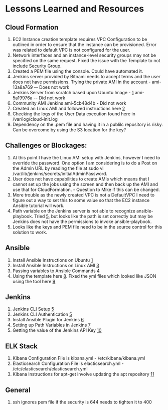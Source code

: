 # Lessons Learned and Resources

## Cloud Formation
1. EC2 Instance creation template requires VPC Configuration to be outlined in order to ensure that the instance can be provisioned. 
Error was related to default VPC is not configured for the user.
2. Network interfaces and an instance-level security groups may not be specified on the same request. Fixed the issue with the Template to not include Security Group. 
3. Created a PEM file using the console. Could have automated it.
4. Jenkins server provided by Bitnami needs to accept terms and the user does not have permissions. Trying the private AMI in the account - ami-13a8a769 -- Does not work
5. Jenkins Server from scratch based upon Ubuntu Image - [1] ami-5a19976a -- Did not work
6. Community AMI Jenkins ami-5cb48d4b - Did not work
7. Created an Linux AMI and followed instructions here [2]
8. Checking the logs of the User Data execution found here in /var/log/cloud-init.log
9. Dependency on the .pem file and having it in a publilc repository is risky. Can be overcome by using the S3 location for the key?

## Challenges or Blockages:
1. At this point I have the Linux AMI setup with Jenkins, however I need to override the password. One option I am considering is to do a Post on the Admin URL by reading the file at sudo vi /var/lib/jenkins/secrets/initialAdminPassword.
2. User does not have capabilities to create AMIs which means that I cannot set up the jobs using the screen and then back up the AMI and use that for CloudFormation. - Question to Mike if this can be changed.
3. More trouble as the newly created VPC is not a DefaultVPC I need to figure out a way to set this to some value so that the EC2 instance Ansible tutorial will work.
4. Path variable on the Jenkins server is not able to recognize ansible-playbook. Tried [5], but looks like the path is set correctly but may be Jenkins does not have the permissions to invoke ansible-playbook.
5. Looks like the keys and PEM file need to be in the source control for this solution to work.

## Ansible
1. Install Ansible Instructions on Ubuntu [1]
2. Install Ansible Instructions on Linux AMI [3]
3. Passing variables to Ansible Commands [4]
4. Using the template here [8]. Fixed the yml files which looked like JSON using the tool here [9]

## Jenkins
1. Jenkins CLI Setup [5]
2. Jenkins CLI Authentication [5]
3. Install Ansible Plugin for Jenkins [6]
4. Setting up Path Variables in Jenkins [7]
5. Getting the value of the Jenkins API Key [10]

## ELK Stack
1. Kibana Configuration File is kibana.yml - /etc/kibana/kibana.yml
2. Elasticsearch Configuration File is elacticsearch.yml - /etc/elasticsearch/elasticsearch.yml
3. Kibana Instructions for apt-get involve updating the apt repository [11]

## General
1. ssh ignores pem file if the security is 644 needs to tighten it to 400

[1]: https://gist.github.com/afternoon/3837048
[2]: https://www.codeengine.com/articles/install-jenkins-on-amazon-linux/
[3]: https://cloudacademy.com/blog/get-started-with-ansible-on-the-cloud/
[4]: https://stackoverflow.com/questions/30662069/how-can-i-pass-variable-to-ansible-playbook-in-the-command-line
[5]: https://isignal.github.io/notes/jenkins-cli.html
[6]: https://wiki.jenkins.io/display/JENKINS/Ansible+Plugin
[7]: https://stackoverflow.com/questions/36473479/how-to-set-the-path-environment-variable-in-jenkins-configuration-on-windows/36502958
[8]: https://github.com/inonit/ansible-elk
[9]: https://www.json2yaml.com/
[10]: https://stackoverflow.com/questions/11523809/how-can-i-extract-a-tags-attribute-value-from-an-html-file
[11]: https://www.elastic.co/guide/en/kibana/current/deb.html